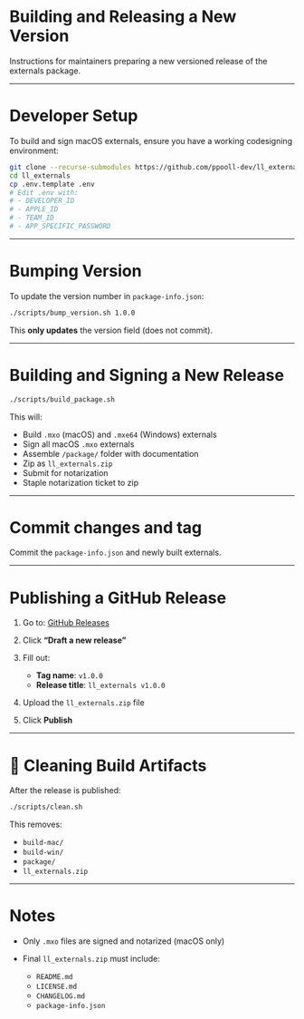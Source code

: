 # Building and Releasing a New Version

Instructions for maintainers preparing a new versioned release of the externals package.

---

# Developer Setup

To build and sign macOS externals, ensure you have a working codesigning environment:

```bash
git clone --recurse-submodules https://github.com/ppooll-dev/ll_externals.git
cd ll_externals
cp .env.template .env
# Edit .env with:
# - DEVELOPER_ID
# - APPLE_ID
# - TEAM_ID
# - APP_SPECIFIC_PASSWORD
```

---

# Bumping Version

To update the version number in `package-info.json`:

```bash
./scripts/bump_version.sh 1.0.0
```

This **only updates** the version field (does not commit).

---

# Building and Signing a New Release

```bash
./scripts/build_package.sh
```

This will:

* Build `.mxo` (macOS) and `.mxe64` (Windows) externals
* Sign all macOS `.mxo` externals
* Assemble `/package/` folder with documentation
* Zip as `ll_externals.zip`
* Submit for notarization
* Staple notarization ticket to zip

---

# Commit changes and tag

Commit the `package-info.json` and newly built externals.

---

# Publishing a GitHub Release

1. Go to: [GitHub Releases](https://github.com/ppooll-dev/ll_externals/releases)
2. Click **“Draft a new release”**
3. Fill out:

   * **Tag name**: `v1.0.0`
   * **Release title**: `ll_externals v1.0.0`
4. Upload the `ll_externals.zip` file
5. Click **Publish**

---

# 🧹 Cleaning Build Artifacts

After the release is published:

```bash
./scripts/clean.sh
```

This removes:

* `build-mac/`
* `build-win/`
* `package/`
* `ll_externals.zip`

---

# Notes

* Only `.mxo` files are signed and notarized (macOS only)
* Final `ll_externals.zip` must include:

  * `README.md`
  * `LICENSE.md`
  * `CHANGELOG.md`
  * `package-info.json`

